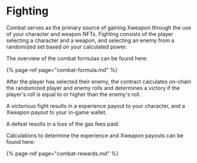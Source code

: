 # Fighting

Combat serves as the primary source of gaining Xweapon through the use of your character and weapon NFTs. Fighting consists of the player selecting a character and a weapon, and selecting an enemy from a randomized set based on your calculated power.

The overview of the combat formulas can be found here:

{% page-ref page="combat-formula.md" %}

After the player has selected their enemy, the contract calculates on-chain the randomized player and enemy rolls and determines a victory if the player's roll is equal to or higher than the enemy's roll.

A victorious fight results in a experience payout to your character, and a Xweapon payout to your in-game wallet.

A defeat results in a loss of the gas fees paid.

Calculations to determine the experience and Xweapon payouts can be found here:

{% page-ref page="combat-rewards.md" %}

